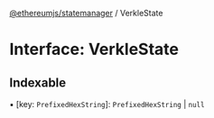 [@ethereumjs/statemanager](../README.md) / VerkleState

# Interface: VerkleState

## Indexable

▪ [key: `PrefixedHexString`]: `PrefixedHexString` \| ``null``
